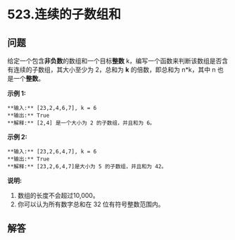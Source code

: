 # 523.连续的子数组和

## 问题

给定一个包含**非负数**的数组和一个目标**整数** k，编写一个函数来判断该数组是否含有连续的子数组，其大小至少为 2，总和为 **k** 的倍数，即总和为 n\*k，其中 n 也是一个**整数**。

**示例 1:**

```
**输入:** [23,2,4,6,7], k = 6
**输出:** True
**解释:** [2,4] 是一个大小为 2 的子数组，并且和为 6。

```

**示例 2:**

```
**输入:** [23,2,6,4,7], k = 6
**输出:** True
**解释:** [23,2,6,4,7]是大小为 5 的子数组，并且和为 42。

```

**说明:**

1. 数组的长度不会超过10,000。
2. 你可以认为所有数字总和在 32 位有符号整数范围内。



## 解答

